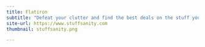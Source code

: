 ```yaml
---
title: Flatiron
subtitle: "Defeat your clutter and find the best deals on the stuff you want"
site-url: https://www.stuffsanity.com
thumbnail: stuffsanity.png

---
```

